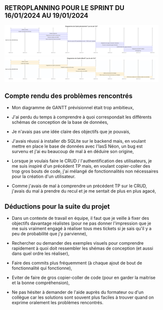 ## RETROPLANNING POUR LE SPRINT DU 16/01/2024 AU 19/01/2024

![](img/diagramme_de_gantt_previsionnel.svg)
![](img/diagramme_de_gantt_effectif.svg)

## Compte rendu des problèmes rencontrés

- Mon diagramme de GANTT prévisionnel était trop ambitieux,

- J'ai perdu du temps à comprendre à quoi correspondait les différents schémas de conception de la base de données,

- Je n'avais pas une idée claire des objectifs que je pouvais,

- J'avais réussi à installer db SQLite sur le backend mais, en voulant mettre en place le base de données avec l'IasS Néon, un bug est survenu et j'ai eu beaucoup de mal à en déduire son origine,

- Lorsque je voulais faire le CRUD / l'authentification des utilisateurs, je me suis inspiré d'un précédent TP mais, en voulant copier-coller des trop gros bouts de code, j'ai mélangé de fonctionnalités non nécessaires pour la création d'un utilisateur.

- Comme j'avais de mal à comprendre un précédent TP sur le CRUD, j'avais du mal à prendre du recul et je me sentait de plus en plus agacé,



## Déductions pour la suite du projet

- Dans un contexte de travail en équipe, il faut que je veille à fixer des objectifs davantage réalistes (pour ne pas donner l'impression que je me suis vraiment engagé à réaliser tous mes tickets si je sais qu'il y a peu de probabilité que j'y parvienne),

- Rechercher ou demander des exemples visuels pour comprendre rapidement à quoi doit ressembler les shémas de conception (et aussi dans quel ordre les réaliser),

- Faire des commits plus fréquemment (à chaque ajout de bout de fonctionnalité qui fonctionne),

- Eviter de faire de gros copier-coller de code (pour en garder la maitrise et la bonne compréhension),

- Ne pas hésiter à demander de l'aide auprès du formateur ou d'un collègue car les solutions sont souvent plus faciles à trouver quand on exprime oralement les problèmes rencontrés.